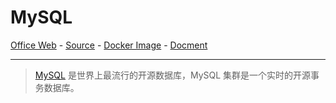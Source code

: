 # MySQL

[Office Web][1] - [Source][2] - [Docker Image][3] - [Docment][4]

---

> [MySQL][1] 是世界上最流行的开源数据库，MySQL 集群是一个实时的开源事务数据库。

[1]:https://www.mysql.com/
[2]:https://github.com/mysql/mysql-server
[3]:https://hub.docker.com/_/mysql
[4]:https://dev.mysql.com/doc/
